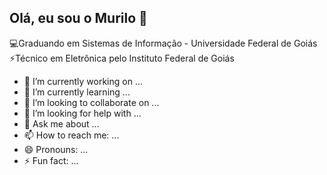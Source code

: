 ## Olá, eu sou o Murilo 👋

💻Graduando em Sistemas de Informação - Universidade Federal de Goiás
⚡Técnico em Eletrônica pelo Instituto Federal de Goiás 

- 🔭 I’m currently working on ...
- 🌱 I’m currently learning ...
- 👯 I’m looking to collaborate on ...
- 🤔 I’m looking for help with ...
- 💬 Ask me about ...
- 📫 How to reach me: ...
- 😄 Pronouns: ...
- ⚡ Fun fact: ...

